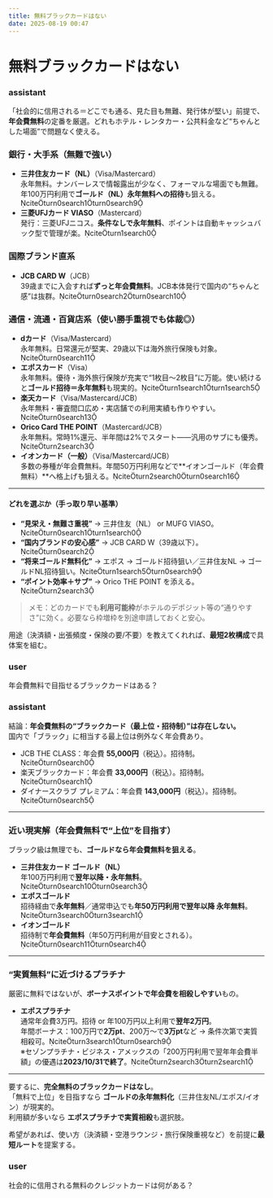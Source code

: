 ```yaml
---
title: 無料ブラックカードはない
date: 2025-08-19 00:47
---
```


# 無料ブラックカードはない

### assistant  

「社会的に信用される＝どこでも通る、見た目も無難、発行体が堅い」前提で、**年会費無料**の定番を厳選。どれもホテル・レンタカー・公共料金など“ちゃんとした場面”で問題なく使える。

### 銀行・大手系（無難で強い）
- **三井住友カード（NL）**（Visa/Mastercard）  
  永年無料。ナンバーレスで情報露出が少なく、フォーマルな場面でも無難。年100万円利用で**ゴールド（NL）永年無料への招待**も狙える。citeturn0search1turn0search9
- **三菱UFJカード VIASO**（Mastercard）  
  発行：三菱UFJニコス。**条件なしで永年無料**、ポイントは自動キャッシュバック型で管理が楽。citeturn1search0

### 国際ブランド直系
- **JCB CARD W**（JCB）  
  39歳までに入会すれば**ずっと年会費無料**。JCB本体発行で国内の“ちゃんと感”は抜群。citeturn0search2turn0search10

### 通信・流通・百貨店系（使い勝手重視でも体裁◎）
- **dカード**（Visa/Mastercard）  
  永年無料。日常還元が堅実、29歳以下は海外旅行保険も対象。citeturn0search11
- **エポスカード**（Visa）  
  永年無料。優待・海外旅行保険が充実で“1枚目～2枚目”に万能。使い続けると**ゴールド招待＝永年無料**も現実的。citeturn1search1turn1search5
- **楽天カード**（Visa/Mastercard/JCB）  
  永年無料・審査間口広め・実店舗での利用実績も作りやすい。citeturn0search13
- **Orico Card THE POINT**（Mastercard/JCB）  
  永年無料。常時1%還元、半年間は2%でスタート——汎用のサブにも優秀。citeturn2search3
- **イオンカード（一般）**（Visa/Mastercard/JCB）  
  多数の券種が年会費無料。年間50万円利用などで**イオンゴールド（年会費無料）**へ格上げも狙える。citeturn2search0turn0search16

---

#### どれを選ぶか（手っ取り早い基準）
- **“見栄え・無難さ重視”** → 三井住友（NL） or MUFG VIASO。citeturn0search1turn1search0  
- **“国内ブランドの安心感”** → JCB CARD W（39歳以下）。citeturn0search2  
- **“将来ゴールド無料化”** → エポス → ゴールド招待狙い／三井住友NL → ゴールドNL招待狙い。citeturn1search5turn0search9  
- **“ポイント効率＋サブ”** → Orico THE POINT を添える。citeturn2search3

> メモ：どのカードでも**利用可能枠**がホテルのデポジット等の“通りやすさ”に効く。必要なら枠増枠を別途申請しておくと安心。

用途（決済額・出張頻度・保険の要/不要）を教えてくれれば、**最短2枚構成**で具体案を組む。

### user  

年会費無料で目指せるブラックカードはある？

### assistant  

結論：**年会費無料の“ブラックカード（最上位・招待制）”は存在しない。**  
国内で「ブラック」に相当する最上位は例外なく年会費あり。

- JCB THE CLASS：年会費 **55,000円**（税込）。招待制。citeturn0search0  
- 楽天ブラックカード：年会費 **33,000円**（税込）。招待制。citeturn0search1  
- ダイナースクラブ プレミアム：年会費 **143,000円**（税込）。招待制。citeturn0search5

---

### 近い現実解（年会費無料で“上位”を目指す）
ブラック級は無理でも、**ゴールドなら年会費無料を狙える**。

- **三井住友カード ゴールド（NL）**  
  年100万円利用で**翌年以降・永年無料**。citeturn0search10turn0search3
- **エポスゴールド**  
  招待経由で**永年無料**／通常申込でも**年50万円利用で翌年以降 永年無料**。citeturn3search0turn3search1
- **イオンゴールド**  
  招待制で**年会費無料**（年50万円利用が目安とされる）。citeturn0search11turn0search4

---

### “実質無料”に近づけるプラチナ
厳密に無料ではないが、**ボーナスポイントで年会費を相殺しやすい**もの。

- **エポスプラチナ**  
  通常年会費3万円。招待 or 年100万円以上利用で**翌年2万円**。  
  年間ボーナス：100万円で**2万pt**、200万〜で**3万pt**など → 条件次第で実質相殺可。citeturn3search1turn0search9  
  ※セゾンプラチナ・ビジネス・アメックスの「200万円利用で翌年年会費半額」の優遇は**2023/10/31で終了**。citeturn2search3turn2search1

---

要するに、**完全無料のブラックカードはなし**。  
「無料で上位」を目指すなら **ゴールドの永年無料化**（三井住友NL/エポス/イオン）が現実的。  
利用額が多いなら **エポスプラチナで実質相殺**も選択肢。

希望があれば、使い方（決済額・空港ラウンジ・旅行保険重視など）を前提に**最短ルート**を提案する。

### user  

社会的に信用される無料のクレジットカードは何がある？
